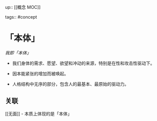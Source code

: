 up:: [[概念 MOC]]

tags:: #concept 

# 「本体」

_我即「本体」_　　

-   我们身体的需求、愿望、欲望和冲动的来源，特别是在性和攻击性驱动下。
    
-   因本能紧张的增加而被唤起。
    
-   人格结构中无序的部分，包含人的最基本、最原始的驱动力。

## 关联

[[无面]] - 本质上体现的是「本体」
